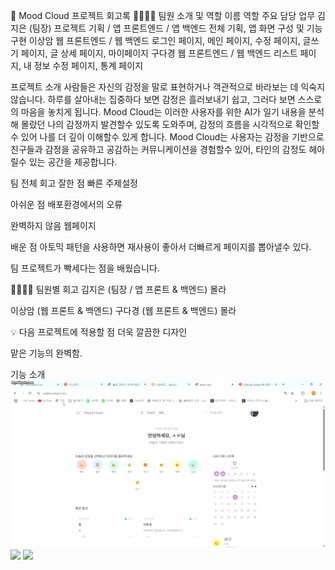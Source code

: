 📝 Mood Cloud 프로젝트 회고록
👨‍👩‍👧‍👦 팀원 소개 및 역할
이름	역할	주요 담당 업무
김지은 (팀장)	프로젝트 기획 / 앱 프론트엔드 / 앱 백엔드	전체 기획, 앱 화면 구성 및 기능 구현
이상암	웹 프론트엔드 / 웹 백엔드	로그인 페이지, 메인 페이지, 수정 페이지, 글쓰기 페이지, 글 상세 페이지, 마이페이지
구다경	웹 프론트엔드 / 웹 백엔드	리스트 페이지, 내 정보 수정 페이지, 통계 페이지

프로젝트 소개
사람들은 자신의 감정을 말로 표현하거나 객관적으로 바라보는 데 익숙지 않습니다.
하루를 살아내는 집중하다 보면 감정은 흘러보내기 쉽고,
그러다 보면 스스로의 마음을 놓치게 됩니다.
Mood Cloud는 이러한 사용자를 위한 AI가 일기 내용을 분석해 몰랐던 나의 감정까지 발견할수 있도록 도와주며,
감정의 흐름을 시각적으로 확인할 수 있어 나를 더 깊이 이해할수 있게 합니다.
Mood Cloud는 사용자는 감정을 기반으로 친구들과 감정을 공유하고 공감하는 커뮤니케이션을 경험할수 있어,
타인의 감정도 헤아릴수 있는 공간을 제공합니다.

팀 전체 회고
잘한 점
빠른 주제설정

아쉬운 점
배포환경에서의 오류

완벽하지 않음 웹페이지

배운 점
아토믹 패턴을 사용하면 재사용이 좋아서 더빠르게 페이지를 뽑아낼수 있다.

팀 프로젝트가 빡세다는 점을 배웠습니다.

🙋‍♀️🙋‍♂️ 팀원별 회고
김지은 (팀장 / 앱 프론트 & 백엔드)
몰라

이상암 (웹 프론트 & 백엔드)
구다경 (웹 프론트 & 백엔드)
몰라

💡 다음 프로젝트에 적용할 점
더욱 깔끔한 디자인

맡은 기능의 완벽함.

기능 소개
<img src="./gif/Honeycam 2025-06-04 13-18-43.gif"> <img src="./gif/Honeycam 2025-06-04 13-21-59.gif"> <img src="./gif/Honeycam 2025-06-04 13-25-54.gif">
